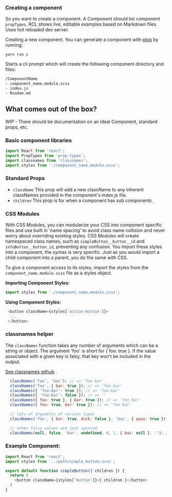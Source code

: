 
### Creating a component
So you want to create a component. A Component should list component `propTypes`.
RCL shows live, editable examples based on Markdown files. Uses hot reloaded dev server.

Creating a new component. You can generate a component with [plop]() by running:  

 `yarn run c`  

Starts a cli prompt which will create the following component directory and files:

```html
/ComponentName
- component_name.module.scss
- index.js
- Readme.md
```

## What comes out of the box?
*WIP* - There should be documentation on an ideal Component, standard props, etc.


### Basic component libraries
```js
import React from 'react';
import PropTypes from 'prop-types';
import classnames from 'classnames';
import styles from './component_name.module.scss';
```

### Standard Props
* `className` This prop will add a new className to any inherent classNames provided in the component's index.js file.
* `children` This prop is for when a component has sub components.


### CSS Modules
With CSS Modules, you can modularize your CSS into component specific files and use built in 'name spacing' to avoid class name collision and never worry about overriding existing styles.
CSS Modules will create namespaced class names, such as `simpleButton__button__id` and `infoButton__button_id`, preventing any confusion.
You import these styles into a component, the syntax is very specific. Just as you would import a child component into a parent, you do the same with CSS.

To give a component access to its styles, import the styles from the `component_name.module.scss` file as a styles object.

**Importing Component Styles:**  
```js
import styles from './component_name.module.scss';
```

**Using Component Styles:**  
```js
 <button className={styles['action-button']}>
  ...
 </button>
```

### classnames helper
The `classNames` function takes any number of arguments which can be a string or object. The argument 'foo' is short for { foo: true }. If the value associated with a given key is falsy, that key won't be included in the output.

[See classnames github](https://github.com/JedWatson/classnames) .

```js
  classNames('foo', 'bar'); // => 'foo bar'
  classNames('foo', { bar: true }); // => 'foo bar'
  classNames({ 'foo-bar': true }); // => 'foo-bar'
  classNames({ 'foo-bar': false }); // => ''
  classNames({ foo: true }, { bar: true }); // => 'foo bar'
  classNames({ foo: true, bar: true }); // => 'foo bar'

  // lots of arguments of various types
  classNames('foo', { bar: true, duck: false }, 'baz', { quux: true }); // => 'foo bar baz quux'

  // other falsy values are just ignored
  classNames(null, false, 'bar', undefined, 0, 1, { baz: null }, ''); // => 'bar 1'
```


### Example Component:

```js
import React from 'react';
import styles from '../path/simple_button.scss';

export default function simpleButton({ children }) {
  return (
    <button className={styles['button']}>{ children }</button>
  )
}
```
